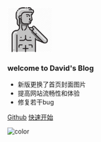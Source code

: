 <!-- ![](meida/david.png) -->

<img src="meida/david.png" style="height:20%;width:20%" alt='david' title='david'>

<br>
<h3>welcome to David's Blog</h3>

- 新版更换了首页封面图片
- 提高网站流畅性和体验
- 修复若干bug

[Github](https://github.com/EncodingDavid)
[快速开始](#快速开始)


![color](#f0f0f0)